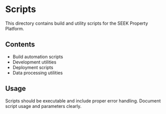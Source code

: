 # Scripts

This directory contains build and utility scripts for the SEEK Property Platform.

## Contents

- Build automation scripts
- Development utilities
- Deployment scripts
- Data processing utilities

## Usage

Scripts should be executable and include proper error handling. Document script usage and parameters clearly.